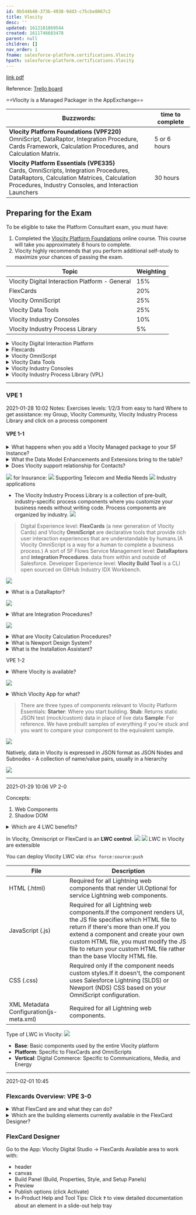 ```yaml
---
id: 0b544b48-373b-4938-9dd3-c75cbe8067c2
title: Vlocity
desc: ''
updated: 1612181869544
created: 1611746683478
parent: null
children: []
nav_order: 1
fname: salesforce-platform.certifications.Vlocity
hpath: salesforce-platform.certifications.Vlocity
---
```

[link pdf](/assets/pdfs/VlocityCertificationProgramGuide.pdf)

Reference: [Trello board](https://trello.com/b/fTeWCQ5f/vlocity)

==Vlocity is a Managed Packager in the AppExchange==

| Buzzwords:                                                                                                                                                                                        | time to complete |
| ------------------------------------------------------------------------------------------------------------------------------------------------------------------------------------------------- | ---------------- |
| **Vlocity Platform Foundations (VPF220)** <br> OmniScript, DataRaptor, Integration Procedure, Cards Framework, Calculation Procedures, and Calculation Matrix.                                    | 5 or 6 hours     |
| **Vlocity Platform Essentials (VPE335)** <br> Cards, OmniScripts, Integration Procedures, DataRaptors, Calculation Matrices, Calculation Procedures, Industry Consoles, and Interaction Launchers | 30 hours         |

## Preparing for the Exam

To be eligible to take the Platform Consultant exam, you must have:

1. Completed the [Vlocity Platform Foundations](https://vlocity-university.litmos.com/?C=2436808) online course. This course will take you approximately 8 hours to complete.
2. Vlocity highly recommends that you perform additional self-study to maximize your chances of passing the exam.

| Topic                                          | Weighting |
| ---------------------------------------------- | --------- |
| Vlocity Digital Interaction Platform - General | 15%       |
| FlexCards                                      | 20%       |
| Vlocity OmniScript                             | 25%       |
| Vlocity Data Tools                             | 25%       |
| Vlocity Industry Consoles                      | 10%       |
| Vlocity Industry Process Library               | 5%        |

<details><summary>
Vlocity Digital Interaction Platform
</summary>

- Explain the principles behind the Vlocity solution and Vlocity's alignment with Salesforce

- Describe the layers and the uses of the key components of the Digital Interaction Platform 

- Explain the purpose and benefits of the Vlocity Data model for each industry
  </details>
  <details><summary>
  Flexcards
  </summary>

- Explain when you should use FlexCards

- Describe the types of information and actions that are best suited to FlexCards

- Describe the key capabilities of FlexCards

- Describe the FlexCard Designer

- Explain the purpose of FlexCard data sources

- Explain how FlexCards display fields and actions 

- Determine the fields and actions to display on a FlexCard

- Explain how FlexCards display external data (data from outside of Salesforce)

- Explain the purpose of FlexCard flyouts and when to use them

- Explain the purpose of FlexCard states and how a FlexCard's appearance can change based on conditions
  </details>
  <details><summary>
  Vlocity OmniScript
  </summary>

- Explain when you should use Vlocity OmniScripts

- Describe the key capabilities of Vlocity OmniScript

- Give examples of the user experience

- Describe the Vlocity OmniScript Designer

- Explain the purpose and capabilities of OmniScript elements, and recognize how they are categorized

- Explain the basic structure of an OmniScript

- Explain how OmniScripts display data and describe the data sources

- List and explain the best practices for designing OmniScripts
  </details>
  <details><summary>
  Vlocity Data Tools
  </summary>

- Explain the purpose, key capabilities, and benefits of Integration Procedures

- Describe how Integration Procedures help synthesize data sources for Cards and Layouts

- Describe how you can use Integration Procedures to display external data on a Vlocity Card

- Describe the Vlocity Integration Procedure Designer

- Describe Vlocity DataRaptors and the purpose and capabilities of each DataRaptor type

- Explain how Integration Procedures and DataRaptors get and save data for an OmniScript

- Describe the Vlocity DataRaptor Designer

- Explain the purpose and key capabilities of Calculation Matrices and Calculation Procedures
  </details>
  <details><summary>
  Vlocity Industry Consoles
  </summary>

- Describe the advantages of the 360° view for customers

- Explain the functionality of Vlocity custom components that can be used in an industry console

- Explain the purpose and capabilities of the Vlocity Interaction Launcher
  </details>
  <details><summary>
  Vlocity Industry Process Library (VPL)
  </summary>

- Explain the advantages of using the Vlocity Industry Process Library

- Describe how to access and use the Vlocity Industry Process Library
  </details>

* * *

### VPE 1

2021-01-28 10:02
Notes:
Exercises levels: 1/2/3 from easy to hard
Where to get assistance: my Group, Vlocity Community, Vlocity Industry Process Library and click on a process component

#### VPE 1-1

<details><summary>
What happens when you add a Vlocity Managed package to your SF Instance?
</summary>
The integration change the UI
</details>
<details><summary>
What the Data Model Enhancements and Extensions bring to the table?
</summary>

Vlocity:

1. enhance existing standard Salesforce objects and fields
2. and/or add additional custom Salesforce objects and fields
   </details>
   <details><summary>
   Does Vlocity support relationship for Contacts?
   </summary>

YEs, they can be can be clarified as **family**, and grouped together in a **household**, or as **business relationships**. 

</details>

![](/dendron-template/assets/images/2021-01-28-10-17-46.png)
for Insurance:
![](/dendron-template/assets/images/2021-01-28-10-19-00.png)
Supporting Telecom and Media Needs
![](/dendron-template/assets/images/2021-01-28-10-22-27.png)
Industry applications

- The Vlocity Industry Process Library is a collection of pre-built, industry-specific process components where you customize your business needs without writing code. Process components are organized by industry.
  ![](/dendron-template/assets/images/2021-01-28-11-01-20.png)

> Digital Experience level:
> **FlexCards** (a new generation of Vlocity Cards) and Vlocity **OmniScript** are declarative tools that provide rich user interaction experiences that are understandable by humans.(A Vlocity OmniScript is a way for a human to complete a business process.) A sort of SF Flows
> Service Management level:
> **DataRaptors** and **integration Procedures**.
> data from within and outside of Salesforce.
> Developer Experience level:
> **Vlocity Build Tool** is a CLI open sourced on GitHub
> Industry IDX Workbench.

![](/dendron-template/assets/images/2021-01-28-11-19-44.png)

<details><summary>
What is a DataRaptor?
</summary>

- Get and transform data from Salesforce (DataRaptor Extract)
- Transform and save data to Salesforce (DataRaptor Load)
- Transform any data (DataRaptor Transform)
  </details>

![](/dendron-template/assets/images/2021-01-28-11-23-38.png)

<details><summary>
What are Integration Procedures?
</summary>

Vlocity Integration Procedures are declarative, **server-side processes** that execute **multiple actions in a single server call**.

</details>

![](/dendron-template/assets/images/2021-01-28-11-27-27.png)

<details><summary>
What are Vlocity Calculation Procedures?
</summary>
They are another important cross-industry tool that allows us to configure complex math procedurally on top of the Salesforce platform.
</details>

<details><summary>
What is Newport Design System?
</summary>

**Newport Design System** is a Vlocity CSS framework tool for designers and web developers to easily restyle all Vlocity components in a single place and generate custom, optimized CSS that can be used in all future pages including non-Vlocity and non-Salesforce pages

</details>

<details><summary>
What is the Installation Assistant?
</summary>

This tool reduces upgrade effort and assists in **adoption of the latest product functionality**.

</details>

VPE 1-2

<details><summary>
Where Vlocity is available?
</summary>

 Vlocity is Accessible through multiple channels (on Any Device and Any Channel)

</details>

![](/dendron-template/assets/images/2021-01-28-13-45-27.png)

<details><summary>
Which Vlocity App for what?
</summary>

The Vlocity **Digital Studio** app contains the Vlocity Designer Tabs for Vlocity **Platform Essentials**. Use the **VU Console** app to build an **industry console**. The other apps are for use in other Vlocity courses.

</details>

> There are three types of components relevant to Vlocity Platform Essentials:
> **Starter**: Where you start building.
> **Stub**: Returns static JSON test (mock/custom) data in place of live data
> **Sample**: For reference. We have prebuilt samples of everything if you're stuck and you want to compare your component to the equivalent sample.

![](/dendron-template/assets/images/2021-01-28-14-14-53.png)

Natively, data in Vlocity is expressed in JSON format as JSON Nodes and Subnodes - A collection of name/value pairs, usually in a hierarchy

![](/dendron-template/assets/images/2021-01-28-14-16-52.png)

* * *

2021-01-29 10:06
VP 2-0

Concepts:

1. Web Components
2. Shadow DOM

<details><summary>
Which are 4 LWC benefits?
</summary>

- Low Total Cost of Ownership (TCO)
- High Performance (LWC will load up to 300% faster than their predecessors)
- They’re OmniChannel-enabled
- They’re extremely flexible
  </details>

In Vlocity, Omniscript or FlexCard is an **LWC control**. 
![](/dendron-template/assets/images/2021-01-29-10-41-17.png)
![](/dendron-template/assets/images/2021-01-29-10-43-05.png)
LWC in Vlocity are extensible

You can deploy Vlocity LWC via:
`dfsx force:source:push`

| File                                    | Description                                                                                                                                                                                                                                                                                                         |
| --------------------------------------- | ------------------------------------------------------------------------------------------------------------------------------------------------------------------------------------------------------------------------------------------------------------------------------------------------------------------- |
| HTML (.html)                            | Required for all Lightning web components that render UI.Optional for service Lightning web components.                                                                                                                                                                                                             |
| JavaScript (.js)                        | Required for all Lightning web components.If the component renders UI, the JS file specifies which HTML file to return if there's more than one.If you extend a component and create your own custom HTML file, you must modify the JS file to return your custom HTML file rather than the base Vlocity HTML file. |
| CSS (.css)                              | Required only if the component needs custom styles.If it doesn't, the component uses Salesforce Lightning (SLDS) or Newport (NDS) CSS based on your OmniScript configuration.                                                                                                                                       |
| XML Metadata Configuration(js-meta.xml) | Required for all Lightning web components.                                                                                                                                                                                                                                                                          |

Type of LWC in Vlocity:
![](/dendron-template/assets/images/2021-01-29-11-49-33.png)

- **Base**: Basic components used by the entire Vlocity platform
- **Platform**: Specific to FlexCards and OmniScripts
- **Vertical**: Digital Commerce: Specific to Communications, Media, and Energy

* * *

2021-02-01 10:45

### Flexcards Overview: VPE 3-0

<details><summary>
What FlexCard are and what they can do?
</summary>

**FlexCards summarize contextual information at a glance.**

- Most FlexCards provide this combination of **information** and **actions**.
  **FlexCards are the beginning and ending point for customer transactions**
  **We can view FlexCards on any device or channel**
  **A FlexCard can display data from multiple data sources**
  **We build FlexCards quickly using drag and drop elements** (Within OmniStudio)
  **FlexCards have a WYSIWYG editor for controlling their layout and style**
  **FlexCard Actions are relevant to the context of the card**
- id est (that is), Update Case action opens a second tab for the Update Case Details guided interaction, which is an LWC OmniScript.
  **FlexCards are reusable and embeddable in other FlexCards** (a.k.a. Child FlexCards)
  **FlexCards display more detail on demand with Flyouts**
- A Flyout is another FlexCard that appears when you click an action on a FlexCard. A Flyout displays:
  additional of secondary information
  **FlexCards have multiple states that display based on conditions**
- i.e., a _FlexCard state_ determines what the user **can see and do** on the card.
  **We can embed a FlexCard inside an OmniScript**
  Obviously, the action that start has a visual UI... i.e. a a FlexCard in a LWC OmniScript
  </details>

<details><summary>
Which are the building elements currently available in the FlexCard Designer?
</summary>

| Simple UI elements include: | The more advanced UI elements are: |
| --------------------------- | ---------------------------------- |
| Action                      | Chart                              |
| Block                       | Custom LWC                         |
| Field                       | Datatable                          |
| Icon                        | FlexCard                           |
| Image                       | State                              |
| Menu                        |                                    |
| Text                        |                                    |
| Toggle                      |                                    |

</details>

### FlexCard Designer

Go to the App: Vlocity Digital Studio -> FlexCards
Available area to work with:

- header 
- canvas
- Build Panel (Build, Properties, Style, and Setup Panels)
- Preview
- Publish options (click Activate)
- In-Product Help and Tool Tips: Click `❓` to view detailed documentation about an element in a slide-out help tray

